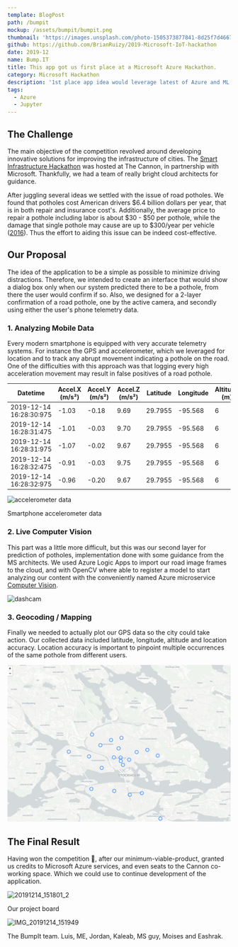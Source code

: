 ```yaml
---
template: BlogPost
path: /bumpit
mockup: /assets/bumpit/bumpit.png
thumbnail: 'https://images.unsplash.com/photo-1505373877841-8d25f7d46678?ixid=MXwxMjA3fDB8MHxwaG90by1wYWdlfHx8fGVufDB8fHw%3D&ixlib=rb-1.2.1&auto=format&fit=crop&w=1600&q=80'
github: https://github.com/BrianRuizy/2019-Microsoft-IoT-hackathon
date: 2019-12
name: Bump.IT
title: This app got us first place at a Microsoft Azure Hackathon.
category: Microsoft Hackathon
description: '1st place app idea would leverage latest of Azure and ML to support a $6.4 billion infrastructure issue.'
tags:
  - Azure
  - Jupyter
---
```

## The Challenge

The main objective of the competition revolved around developing innovative solutions for improving the infrastructure of cities. The [Smart Infrastructure Hackathon](https://www.eventbrite.com/e/smart-infrastructure-hackathon-tickets-76918610635#) was hosted at The Cannon, in partnership with Microsoft. Thankfully, we had a team of really bright cloud architects for guidance.

After juggling several ideas we settled with the issue of road potholes. We found that potholes cost American drivers $6.4 billion dollars per year, that is in both repair and insurance cost's. Additionally, the average price to repair a pothole including labor is about $30 - $50 per pothole, while the damage that single pothole may cause are up to $300/year per vehicle ([2016](https://www.pothole.info/2016/05/so-many-potholes-so-much-cost/)). Thus the effort to aiding this issue can be indeed cost-effective.

## Our Proposal

The idea of the application to be a simple as possible to minimize driving distractions. Therefore, we intended to create an interface that would show a dialog box only when our system predicted there to be a pothole, from there the user would confirm if so. Also, we designed for a 2-layer confirmation of a road pothole, one by the active camera, and secondly using either the user's phone telemetry data.

### 1. Analyzing Mobile Data

Every modern smartphone is equipped with very accurate telemetry systems. For instance the GPS and accelerometer, which we leveraged for location and to track any abrupt movement indicating a pothole on the road. One of the difficulties with this approach was that logging every high acceleration movement may result in false positives of a road pothole.

| Datetime |  Accel.X (m/s²) | Accel.Y (m/s²) | Accel.Z (m/s²) | Latitude | Longitude | Altitude (m) |
| --- | --- | --- | --- | --- | --- | --- |
2019-12-14 16:28:30:975 | -1.03 | -0.18 | 9.69 | 29.7955 | -95.568 | 6
2019-12-14 16:28:31:475 | -1.01 | -0.03 | 9.70 | 29.7955 | -95.568 | 6
2019-12-14 16:28:31:975 | -1.07 | -0.02 | 9.67 | 29.7955 | -95.568 | 6
2019-12-14 16:28:32:475 | -0.91 | -0.03 | 9.75 | 29.7955 | -95.568 | 6
2019-12-14 16:28:32:975 | -0.96 | -0.20 | 9.67 | 29.7955 | -95.568 | 6

![accelerometer data](assets/bumpit/fig1.svg)
<figcaption>Smartphone accelerometer data</figcaption>

### 2. Live Computer Vision

This part was a little more difficult, but this was our second layer for prediction of potholes, implementation done with some guidance from the MS architects. We used Azure Logic Apps to import our road image frames to the cloud, and with OpenCV where able to register a model to start analyzing our content with the conveniently named Azure microservice [Computer Vision](https://azure.microsoft.com/en-us/services/cognitive-services/computer-vision/).

![dashcam](https://raw.githubusercontent.com/BrianRuizy/2019-Microsoft-IoT-hackathon/master/img/pothole-computervision.gif)

### 3. Geocoding / Mapping

Finally we needed to actually plot our GPS data so the city could take action. Our collected data included latitude, longitude, altitude and location accuracy. Location accuracy is important to pinpoint multiple occurrences of the same pothole from different users.

![geo](https://raw.githubusercontent.com/BrianRuizy/2019-Microsoft-IoT-hackathon/master/img/geocoding.png)

## The Final Result

Having won the competition 🥇, after our minimum-viable-product, granted us credits to Microsoft Azure services, and even seats to the Cannon co-working space. Which we could use to continue development of the application.

![20191214_151801_2](https://user-images.githubusercontent.com/23439187/114973417-0ee94500-9e46-11eb-94d7-55f095da4b46.jpg)
<figcaption>Our project board</figcaption>

![IMG_20191214_151949](https://user-images.githubusercontent.com/23439187/114971928-05aaa900-9e43-11eb-83ce-326283aef44b.jpg)
<figcaption>The BumpIt team. Luis, ME, Jordan, Kaleab, MS guy, Moises and Eashrak.</figcaption>
